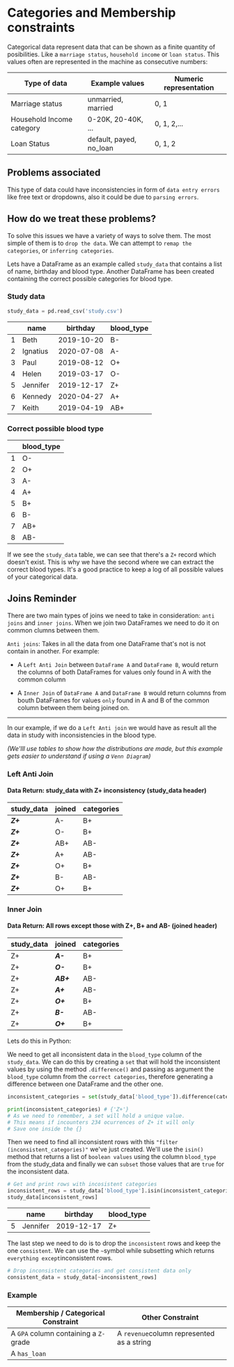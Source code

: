 # Categories and Membership constraints
Categorical data represent data that can be shown as a finite quantity of posibilities. Like a `marriage status`, `household income` or `loan status`. This values often are represented in the machine as consecutive numbers:

|Type of data| Example values| Numeric representation|
|---|---|---|
|Marriage status| unmarried, married|0, 1|
|Household Income category| 0-20K, 20-40K, ...|0, 1, 2,...|
|Loan Status| default, payed, no_loan| 0, 1, 2|

## Problems associated
This type of data could have inconsistencies in form of `data entry errors` like free text or dropdowns, also it could be due to `parsing errors`.

## How do we treat these problems?
To solve this issues we have a variety of ways to solve them. The most simple of them is to `drop the data`. We can attempt to `remap the categories`, or `inferring categories`.

Lets have a DataFrame as an example called `study_data` that contains a list of name, birthday and blood type. Another DataFrame has been created containing the correct possible categories for blood type.
### Study data
```python
study_data = pd.read_csv('study.csv')
```
||name|birthday|blood_type|
|--|--|--|--|
|1|Beth|2019-10-20|B-|
|2|Ignatius|2020-07-08|A-|
|3|Paul|2019-08-12|O+|
|4|Helen|2019-03-17|O-|
|5|Jennifer|2019-12-17|Z+|
|6|Kennedy|2020-04-27|A+|
|7|Keith|2019-04-19|AB+|

### Correct possible blood type

||blood_type|
|--|--|
|1|O-|
|2|O+|
|3|A-|
|4|A+|
|5|B+|
|6|B-|
|7|AB+|
|8|AB-|

If we see the `study_data` table, we can see that there's a `Z+` record which doesn't exist. This is why we have the second where we can extract the correct blood types. It's a good practice to keep a log of all possible values of your categorical data.

## Joins Reminder
There are two main types of joins we need to take in consideration: `anti joins` and `inner joins`. When we join two DataFrames we need to do it on common clumns between them.

`Anti joins`: Takes in all the data from one DataFrame that's not is not contain in another. For example: 

* A `Left Anti Join` between `DataFrame A` and `DataFrame B`, would return the columns of both DataFrames for values only found in A with the common column

* A `Inner Join` of `DataFrame A` and `DataFrame B` would return columns from bouth DataFrames for values `only` found in A and B of the common column between them being joined on.

---
In our example, if we do a `Left Anti join` we would have as result all the data in study with inconsistencies in the blood type.

*(We'lll use tables to show how the distributions are made, but this example gets easier to understand if using a `Venn Diagram`)*

### Left Anti Join
#### Data Return: study_data with Z+ inconsistency (study_data header)

|study_data | joined|categories|
|--|--|--|
|***Z+***|A-|B+|
|***Z+***|O-|B+|
|***Z+***|AB+|AB-|
|***Z+***|A+|AB-|
|***Z+***|O+|B+|
|***Z+***|B-|AB-|
|***Z+***|O+|B+|

### Inner Join
#### Data Return: All rows except those with Z+, B+ and AB- (joined header)
|study_data | joined|categories|
|--|--|--|
|Z+|***A-***|B+|
|Z+|***O-***|B+|
|Z+|***AB+***|AB-|
|Z+|***A+***|AB-|
|Z+|***O+***|B+|
|Z+|***B-***|AB-|
|Z+|***O+***|B+|

Lets do this in Python:

We need to get all inconsistent data in the `blood_type` column of the `study_data`. We can do this by creating a `set` that will hold the inconsistent values by using the method `.difference()` and passing as argument the `blood_type` column from the `correct categories`, therefore generating a difference between one DataFrame and the other one.

```python
inconsistent_categories = set(study_data['blood_type']).difference(categories['blood_type'])

print(inconsistent_categories) # {'Z+'}
# As we need to remember, a set will hold a unique value.
# This means if incounters 234 ocurrences of Z+ it will only
# Save one inside the {}
```

Then we need to find all inconsistent rows with this `"filter (inconsistent_categories)"` we've just created. We'll use the `isin()` method that returns a list of `boolean values` using the column `blood_type` from the study_data and finally we can `subset` those values that are `true` for the inconsistent data.

```python
# Get and print rows with incosistent categories
inconsistent_rows = study_data['blood_type'].isin(inconsistent_categories)
study_data[inconsistent_rows]
```
||name|birthday|blood_type|
|--|--|--|--|
|5|Jennifer|2019-12-17|Z+|

The last step we need to do is to drop the `inconsistent` rows and keep the one `consistent`. We can use the `~`symbol while subsetting which returns `everything except`inconsistent rows.

```python
# Drop inconsistent categories and get consistent data only
consistent_data = study_data[~inconsistent_rows]
```

### Example

|Membership / Categorical Constraint | Other Constraint
|--|--|
|A `GPA` column containing a `Z-` grade|A `revenue`column represented as a string|
|A `has_loan`


